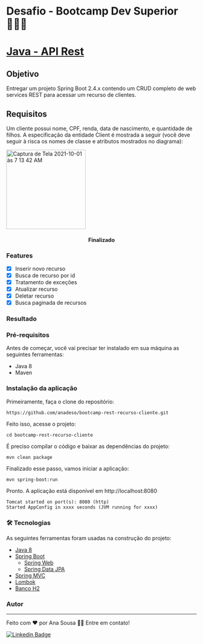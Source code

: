 # Desafio - Bootcamp Dev Superior 👩🏻‍💻
<h1>
    <a href="https://www.baeldung.com/get-started-with-java-series">Java - API Rest</a>
</h1>

## Objetivo
<p>Entregar um projeto Spring Boot 2.4.x contendo um CRUD completo de web services REST para acessar um recurso de clientes.

## Requisitos
Um cliente possui nome, CPF, renda, data de nascimento, e quantidade de filhos. A especificação da entidade Client é mostrada a seguir (você deve seguir à risca os nomes de classe e atributos mostrados no diagrama):
	
<img width="210" alt="Captura de Tela 2021-10-01 às 7 13 42 AM" src="https://user-images.githubusercontent.com/19472198/135603659-8d4636c0-7b52-424c-b319-2670b1ffc335.png">

<h4 align="center"> 
	Finalizado
</h4>

### Features

- [x] Inserir novo recurso
- [x] Busca de recurso por id
- [x] Tratamento de exceções
- [x] Atualizar recurso
- [x] Deletar recurso
- [x] Busca paginada de recursos

### Resultado


### Pré-requisitos

Antes de começar, você vai precisar ter instalado em sua máquina as seguintes ferramentas:

- Java 8
- Maven 

### Instalação da aplicação

Primeiramente, faça o clone do repositório:
```
https://github.com/anadeso/bootcamp-rest-recurso-cliente.git
```
Feito isso, acesse o projeto:
```
cd bootcamp-rest-recurso-cliente
```
É preciso compilar o código e baixar as dependências do projeto:
```
mvn clean package
```
Finalizado esse passo, vamos iniciar a aplicação:
```
mvn spring-boot:run
```
Pronto. A aplicação está disponível em http://localhost:8080
```
Tomcat started on port(s): 8080 (http)
Started AppConfig in xxxx seconds (JVM running for xxxx)
```

### 🛠 Tecnologias

As seguintes ferramentas foram usadas na construção do projeto:

- [Java 8](https://www.oracle.com/br/java/technologies/javase/javase-jdk8-downloads.html)
- [Spring Boot](https://spring.io/projects/spring-boot) 
  - [Spring Web](https://spring.io/projects/spring-framework)
  - [Spring Data JPA](https://spring.io/projects/spring-data)
- [Spring MVC](https://docs.spring.io/spring-framework/docs/current/reference/html/web.html#mvc) 
- [Lombok](https://projectlombok.org/)
- [Banco H2](https://gasparbarancelli.com/post/banco-de-dados-h2-com-spring-boot)


### Autor
---
Feito com ❤️ por Ana Sousa 👋🏽 Entre em contato!

[![Linkedin Badge](https://img.shields.io/badge/-Ana-blue?style=flat-square&logo=Linkedin&logoColor=white&link=https://www.linkedin.com/in/ana-sousa-1841a6104/)](https://www.linkedin.com/in/ana-sousa-1841a6104/)

